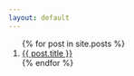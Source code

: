 ```yaml
---
layout: default
---
```


<ol class="index-ol">
  {% for post in site.posts %}
    <li>
      <a href="{{ post.url }}">{{ post.title }}</a>
    </li>
  {% endfor %}
</ol>
